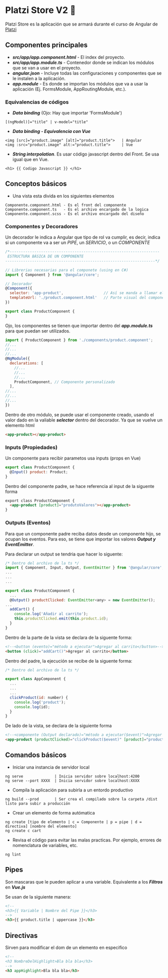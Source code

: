 # Platzi Store V2 🤖
Platzi Store es la aplicación que se armará durante el curso de Angular de [Platzi](https://platzi.com/cursos/angular/)

## Componentes principales
* ***src/app/app.component.html*** - El index del proyecto.
* ***src/app/app.module.ts*** - Contenedor donde se indican los módulos que se van a usar en el proyecto.
* ***angular.json*** - Incluye todas las configuraciones y componentes que se le instalen a la aplicación.
* ***app.module*** - Es donde se importan los módulos que va a usar la aplicación (Ej. FormsModule, AppRoutingModule, etc.).

### Equivalencias de códigos
* ***Data binding*** (Ojo: Hay que importar 'FormsModule')
```
[(ngModel)]="title" | v-model="title"
```

* ***Data binding - Equivalencia con Vue***
```
<img [src]="product.image" [alt]="product.title">   | Angular
<img :src="product.image" alt:="product.title">     | Vue
```

* ***String interpolation***. Es usar código javascript dentro del Front. Se usa igual que en Vue.
```
<h1> {{ Codigo Javascript }} </h1>
```

## Conceptos básicos
* Una vista esta divida en los siguientes elementos
```
Componente.component.html - Es el front del componente
Componente.component.ts   - Es el archivo encargado de la logica
Componente.component.scss - Es el archivo encargado del diseño
```

### Componentes y Decoradores
Un decorador le indica a Angular que tipo de rol va cumplir, es decir, indica si un componente va a ser un *PIPE*, un *SERVICIO*, o un *COMPONENTE*
```js
/*-------------------------------------------------------------------
 ESTRUCTURA BÁSICA DE UN COMPONENTE
-------------------------------------------------------------------*/

// Librerias necesarias para el componete (using en C#)
import { Component } from '@angular/core';      

// Decorador
@Component({                                
  selector: 'app-product',                  // Así se manda a llamar el coponente dentro de otro módulo
  templateUrl: './product.component.html'   // Parte visual del componente (El archivo *.aspx dentro de asp.net)
})

export class ProductComponent {
}
```

Ojo, los componentes se tienen que importar dentro del ***app.module.ts*** para que puedan ser utilizados.
```js
import { ProductComponent } from './components/product.component';
//...
//...
//...
@NgModule({
  declarations: [
    //...
    //...
    //...
    ProductComponent, // Componente personalizado
  ],
//...
//...
//...
})
```

Dentro de otro módulo, se puede usar el componente creado, usando el valor dado en la valiable ***selector*** dentro del decorador. Ya que se vuelve un elemento html
```html
<app-product></app-product>
```



### Inputs (Propiedades)
Un componente para recibir parametos usa inputs (props en Vue)
```js
export class ProductComponent {
  @Input() product: Product;
}
```

Dentro del componente padre, se hace referencia al input de la siguente forma
```html
export class ProductComponent {
  <app-product [product]="produtoValores"></app-product>
}
```

### Outputs (Eventos)
Para que un componente padre reciba datos desde un componente hijo, se ocupan los eventos. Para eso, se tiene que importar los valores ***Output y EventEmitter***.

Para declarar un output se tendria que hacer lo siguente:
```js
/* Dentro del archivo de la ts */
import { Component, Input, Output, EventEmitter } from '@angular/core'; // Importar los elementso necesarios.
...
...
...

export class ProductComponent {
  ...
  @Output() productClicked: EventEmitter<any> = new EventEmitter();     // Declaración del output
...
  addCart() {                                                           // Método que se dispara al momento de ejecutar un evento
    console.log('Añadir al carrito');
    this.productClicked.emit(this.product.id);                          // Variable que mandá al padre
  }
}

```

Dentro de la parte de la vista se declara de la siguente forma:
```html
<!--<button (evento)="método a ejecutar">Agregar al carrito</button>-->
<button (click)="addCart()">Agregar al carrito</button>
```

Dentro del padre, la ejecución se recibe de la siguente forma:
```js
/* Dentro del archivo de la ts */

export class AppComponent {
  ...
  ...
  ...
  clickProduct(id: number) {                                              // Evento que se ejecutará al momento de disparar el evento dentro del hijo
    console.log('product');
    console.log(id);
  }
}
```

De lado de la vista, se declara de la siguiente forma
```html
<!--<componente (Output declarado)="método a ejecutar($event)">Agregar al carrito</componente>-->
<app-product (productClicked)="clickProduct($event)" [product]="product"></app-product>
```

## Comandos básicos
* Iniciar una instancia de servidor local
```
ng serve              | Inicia servidor sobre localhost:4200
ng serve --port XXXX  | Inicia servidor sobre localhost:XXXX
```

* Compila la aplicación para subirla a un entordo productivo
```
ng build --prod       | Ser crea el compilado sobre la carpeta /dist listo para subir a producción
```

* Crear un elemento de forma autómatica
```
ng create [tipo de elemento | c = Componente | p = pipe | d = directiva] [nombre del elemento]
ng create c cart
```

* Revisa el código para evitar las malas practicas. Por ejemplo, errores de nomenclatura de variables, etc.
```
ng lint
```

## Pipes
Son mascaras que le pueden aplicar a una variable. Equivalente a los ***Filtros*** en ***Vue.js***

Se usan de la siguiente manera:
```html
<!-- 
<h3>{{ Variable | Nombre del Pipe }}</h3>  
-->
<h3>{{ product.title | uppercase }}</h3>
```

## Directivas
Sirven para modificar el dom de un elemento en especifico
```html
<!-- 
<h3 NombreDelHighlight>Bla bla bla</h3>  
-->
<h3 appHighlight>Bla bla bla</h3>  
```
